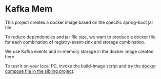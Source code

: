 # Kafka Mem

This project creates a docker image based on the specific spring-boot jar file.

To reduce dependencies and jar file size, we want to produce a docker file for each combination of registry-event-sink and storage combination.

We use Kafka events and in-memory storage in the docker image created here.

To test it on your local PC, invoke the build-image script and try the [docker compose file in the sibling project](https://github.com/eclipse-basyx/basyx-java-server-sdk/tree/main/basyx.aasregistry/docker-compose/docker-compose.yml).